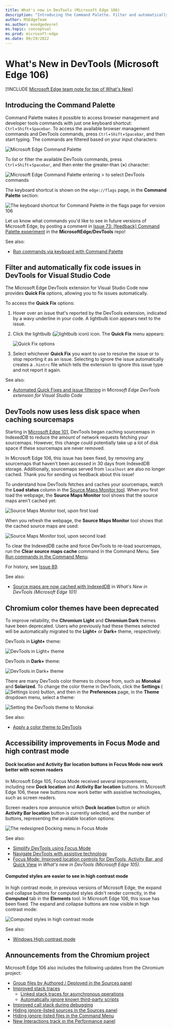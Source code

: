 ```yaml
---
title: What's new in DevTools (Microsoft Edge 106)
description: "Introducing the Command Palette. Filter and automatically fix code issues in DevTools for Visual Studio Code. DevTools now uses less disk space when caching sourcemaps. Chromium color themes have been deprecated. Accessibility improvements in Focus Mode and high contrast mode. And more."
author: MSEdgeTeam
ms.author: msedgedevrel
ms.topic: conceptual
ms.prod: microsoft-edge
ms.date: 09/29/2022
---
```

# What's New in DevTools (Microsoft Edge 106)

[!INCLUDE [Microsoft Edge team note for top of What's New](../../includes/edge-whats-new-note.md)]


<!-- ====================================================================== -->
## Introducing the Command Palette

<!-- Subtitle: Your favorite commands in one place. -->
<!--           Your favorite browser and DevTools commands in one place. -->

Command Palette makes it possible to access browser management and developer tools commands with just one keyboard shortcut: `Ctrl`+`Shift`+`Spacebar`.  To access the available browser management commands and DevTools commands, press `Ctrl`+`Shift`+`Spacebar`, and then start typing.  The commands are filtered based on your input characters:

![Microsoft Edge Command Palette](./devtools-106-images/command-palette.png)

To list or filter the available DevTools commands, press `Ctrl`+`Shift`+`Spacebar`, and then enter the greater-than (**>**) character:

![Microsoft Edge Command Palette entering `>` to select DevTools commands](./devtools-106-images/command-palette-devtools.png)

<!--
*  In Microsoft Edge 106 and most releases of 107, the keyboard shortcut is `Ctrl`+`Shift`+`Spacebar`.
*  In Microsoft Edge 108 and later, the shortcut is `Ctrl`+`Q`. -->
The keyboard shortcut is shown on the `edge://flags` page, in the **Command Palette** section:

![The keyboard shortcut for Command Palette in the flags page for version 106](./devtools-106-images/command-palette-flags-shortcut-106.png)

Let us know what commands you'd like to see in future versions of Microsoft Edge, by posting a comment in [Issue 73: [feedback] Command Palette experiment](https://github.com/MicrosoftEdge/DevTools/issues/73) in the **MicrosoftEdge/DevTools** repo!

See also:
* [Run commands via keyboard with Command Palette](../../../experimental-features/edge-command-palette.md)


<!-- ====================================================================== -->
## Filter and automatically fix code issues in DevTools for Visual Studio Code
<!-- todo: mention that the extension supports Compatibility and Security Hints? -->

<!-- Subtitle: Let Visual Studio Code fix web issues for you or tell it never to bother you about them again. -->
 
The Microsoft Edge DevTools extension for Visual Studio Code now provides **Quick Fix** options, allowing you to fix issues automatically.

To access the **Quick Fix** options:

1. Hover over an issue that's reported by the DevTools extension, indicated by a wavy underline in your code.  A lightbulb icon appears next to the issue.

1. Click the lightbulb (![lightbulb icon](./devtools-106-images/lightbulb-icon.png)) icon.  The **Quick Fix** menu appears:

   ![Quick Fix options](./devtools-106-images/quick-fix-options.png)
   <!-- screenshot:
   1. Install the extension.
   2. Open a file with problems.
   3. Hover over the issue till the lightbulb appears.
   4. Click the light bulb for options.
   -->

1. Select whichever **Quick Fix** you want to use to resolve the issue or to stop reporting it as an issue.  Selecting to ignore the issue automatically creates a `.hintrc` file which tells the extension to ignore this issue type and not report it again.
      
<!-- see att. -->

See also:
* [Automated Quick Fixes and issue filtering](../../../../visual-studio-code/microsoft-edge-devtools-extension.md#automated-quick-fixes-and-issue-filtering) in _Microsoft Edge DevTools extension for Visual Studio Code_


<!-- ====================================================================== -->
## DevTools now uses less disk space when caching sourcemaps

<!-- Subtitle: In Microsoft Edge 106, sourcemaps are now removed from IndexedDB storage if they haven't been accessed in 30 days. -->

Starting in [Microsoft Edge 101](../../../whats-new/2022/04/devtools-101.md#source-maps-are-now-cached-with-indexeddb), DevTools began caching sourcemaps in IndexedDB to reduce the amount of network requests fetching your sourcemaps.  However, this change could potentially take up a lot of disk space if these sourcemaps are never removed.

In Microsoft Edge 106, this issue has been fixed, by removing any sourcemaps that haven't been accessed in 30 days from IndexedDB storage.  Additionally, sourcemaps served from `localhost` are also no longer cached.  Thank you for sending us feedback about this issue!

To understand how DevTools fetches and caches your sourcemaps, watch the **Load status** column in the [Source Maps Monitor tool](../../../source-maps-monitor/source-maps-monitor-tool.md).  When you first load the webpage, the **Source Maps Monitor** tool shows that the source maps aren't cached yet:

![Source Maps Monitor tool, upon first load](./devtools-106-images/source-maps-indexeddb-first-load.png)

When you refresh the webpage, the **Source Maps Monitor** tool shows that the cached source maps are used:

![Source Maps Monitor tool, upon second load](./devtools-106-images/source-maps-indexeddb-second-load.png)

To clear the IndexedDB cache and force DevTools to re-load sourcemaps, run the **Clear source maps cache** command in the Command Menu.  See [Run commands in the Command Menu](../../../command-menu/index.md).

For history, see [Issue 89](https://github.com/MicrosoftEdge/DevTools/issues/89).

See also:
* [Source maps are now cached with IndexedDB](../../2022/04/devtools-101.md#source-maps-are-now-cached-with-indexeddb) in _What's New in DevTools (Microsoft Edge 101)_


<!-- ====================================================================== -->
## Chromium color themes have been deprecated

<!-- Subtitle: Users of Chromium themes in DevTools will be automatically migrated to the default dark or light theme for a more reliable experience. -->

To improve reliability, the **Chromium Light** and **Chromium Dark** themes have been deprecated.  Users who previously had these themes selected will be automatically migrated to the **Light+** or **Dark+** theme, respectively:

DevTools in **Light+** theme: 

![DevTools in Light+ theme](./devtools-106-images/light-plus-theme.png)

DevTools in **Dark+** theme:

![DevTools in Dark+ theme](./devtools-106-images/dark-plus-theme.png)

There are many DevTools color themes to choose from, such as **Monokai** and **Solarized**.  To change the color theme in DevTools, click the **Settings** (![Settings icon](../../../media/settings-gear-icon-light-theme.png)) button, and then in the **Preferences** page, in the **Theme** dropdown menu, select a theme:

![Setting the DevTools theme to Monokai](./devtools-106-images/set-theme-monokai.png)

See also:
* [Apply a color theme to DevTools](../../../customize/theme.md)


<!-- ====================================================================== -->
## Accessibility improvements in Focus Mode and high contrast mode

<!-- Subtitle: The new Dock location and Activity Bar location buttons in Focus Mode now work better with screen readers, and computed styles are easier to see in high contrast mode. -->


#### Dock location and Activity Bar location buttons in Focus Mode now work better with screen readers

In Microsoft Edge 105, Focus Mode received several improvements, including new **Dock location** and **Activity Bar location** buttons.  In Microsoft Edge 106, these new buttons now work better with assistive technologies, such as screen readers.

Screen readers now announce which **Dock location** button or which **Activity Bar location** button is currently selected, and the number of buttons, representing the available location options:

![The redesigned Docking menu in Focus Mode](./devtools-106-images/focus-mode-redesigned-docking-menu.png)

See also:
* [Simplify DevTools using Focus Mode](../../../experimental-features/focus-mode.md)
* [Navigate DevTools with assistive technology](../../../accessibility/navigation.md)
* [Focus Mode: Improved location controls for DevTools, Activity Bar, and Quick View](../../../whats-new/2022/09/devtools-105.md#focus-mode-improved-location-controls-for-devtools-activity-bar-and-quick-view) in _What's new in DevTools (Microsoft Edge 105)_.


#### Computed styles are easier to see in high contrast mode

In high contrast mode, in previous versions of Microsoft Edge, the expand and collapse buttons for computed styles didn't render correctly, in the **Computed** tab in the **Elements** tool.  In Microsoft Edge 106, this issue has been fixed.  The expand and collapse buttons are now visible in high contrast mode:
 
![Computed styles in high contrast mode](./devtools-106-images/computed-styles-high-contrast-mode.png)
<!-- If you want to recreate this image:
1.	Open Windows settings > Accessibility > Contrast themes
2.	Under **Contrast themes**, select **Aquatic** and **Apply**
3.	Open Edge and navigate to some website. I used: Bing
4.	Open DevTools
5.	Navigate to the Elements tool
6.	Open the **Computed** section in the **Styles** pane
7.	Take screenshot and draw red highlight boxes around the triangle expand/collapse arrows under the **Filter** textbox. I would also recommend expanding and collapsing some of the styles. -->

<!-- Video recording of feature in action
See attachments. looking for better way to show how Voiceover reads out the Dock Location and Activity Bar Location buttons on macOS but that might make a better video -->

See also:
* [Windows High contrast mode](/fluent-ui/web-components/design-system/high-contrast)


<!-- ====================================================================== -->
## Announcements from the Chromium project

Microsoft Edge 106 also includes the following updates from the Chromium project:

* [Group files by Authored / Deployed in the Sources panel](https://developer.chrome.com/blog/new-in-devtools-106/#authored)
* [Improved stack traces](https://developer.chrome.com/blog/new-in-devtools-106/#stack-traces)
  * [Linked stack traces for asynchronous operations](https://developer.chrome.com/blog/new-in-devtools-106/#async)
  * [Automatically ignore known third-party scripts](https://developer.chrome.com/blog/new-in-devtools-106/#auto-ignore)
* [Improved call stack during debugging](https://developer.chrome.com/blog/new-in-devtools-106/#call-stack)
* [Hiding ignore-listed sources in the Sources panel](https://developer.chrome.com/blog/new-in-devtools-106/#ignore-nav)
* [Hiding ignore-listed files in the Command Menu](https://developer.chrome.com/blog/new-in-devtools-106/#ignore-search)
* [New Interactions track in the Performance panel](https://developer.chrome.com/blog/new-in-devtools-106/#performance)


<!-- ====================================================================== -->
<!-- uncomment if content is copied from developer.chrome.com to this page -->

<!-- > [!NOTE]
> Portions of this page are modifications based on work created and [shared by Google](https://developers.google.com/terms/site-policies) and used according to terms described in the [Creative Commons Attribution 4.0 International License](https://creativecommons.org/licenses/by/4.0).
> The original page for announcements from the Chromium project is [What's New in DevTools (Chrome 106)](https://developer.chrome.com/blog/new-in-devtools-106) and is authored by [Jecelyn Yeen](https://developers.google.com/web/resources/contributors#jecelynyeen) (Developer advocate working on Chrome DevTools at Google). -->


<!-- ====================================================================== -->
<!-- uncomment if content is copied from developer.chrome.com to this page -->

<!-- [![Creative Commons License](../../../../media/cc-logo/88x31.png)](https://creativecommons.org/licenses/by/4.0)
This work is licensed under a [Creative Commons Attribution 4.0 International License](https://creativecommons.org/licenses/by/4.0). -->
